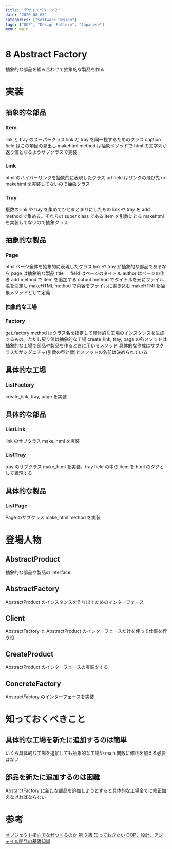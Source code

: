 ```yaml
---
title: 'デザインパターン２'
date: '2020-08-05'
categories: ["Software Design"]
tags: ["OOP", "Design Pattern", "Japanese"]
menu: main
---
```


# 8 Abstract Factory

抽象的な部品を組み合わせて抽象的な製品を作る

# 実装

## 抽象的な部品

### Item

link と tray のスーパークラス
link と tray を同一視するためのクラス
caption field はこの項目の見出し
makehtml method は抽象メソッドで html の文字列が返り値となるようサブクラスで実装

### Link

html のハイパーリンクを抽象的に表現したクラス
url field はリンクの飛び先 url
makehtml を実装してないので抽象クラス

### Tray

複数の link や tray を集めてひとまとまりにしたもの
link や tray を add method で集める。それらの super class である item を引数にとる
makehtml を実装してないので抽象クラス

## 抽象的な製品

### Page

html ページ全体を抽象的に表現したクラス
link や tray が抽象的な部品であるなら page は抽象的な製品
title 　 field はページのタイトル
author はページの作者
add method で item を追加する
output method でタイトルを元にファイル名を決定し makeHTML method で内容をファイルに書き込む
makeHTMl を抽象メソッドとして定義

### 抽象的な工場

### Factory

get_factory method はクラス名を指定して具体的な工場のインスタンスを生成するもの。ただし戻り値は抽象的な工場
create_link, tray, page の各メソッドは抽象的な工場で部品や製品を作るときに用いるメソッド
具体的な作成はサブクラスだがシグニチャ(引数の型と数)とメソッドの名前は決められている

## 具体的な工場

### ListFactory

create_link, tray, page を実装

## 具体的な部品

### ListLink

link のサブクラス
make_html を実装

### ListTray

tray のサブクラス
make_html を実装。tray field の中の item を html のタグとして表現する

## 具体的な製品

### ListPage

Page のサブクラス
make_html method を実装

# 登場人物

## AbstractProduct

抽象的な部品や製品の interface

## AbstractFactory

AbstractProduct のインスタンスを作り出すためのインターフェース

## Client

AbstractFactory と AbstractProduct のインターフェースだけを使って仕事を行う役

## CreateProduct

AbstractProduct のインターフェースの実装をする

## ConcreteFactory

AbstractFactory のインターフェースを実装

# 知っておくべきこと

## 具体的な工場を新たに追加するのは簡単

いくら具体的な工場を追加しても抽象的な工場や main 関数に修正を加える必要はない

## 部品を新たに追加するのは困難

AbstarctFactory に新たな部品を追加しようとすると具体的な工場全てに修正加えなければならない

# 参考

[オブジェクト指向でなぜつくるのか 第 3 版 知っておきたい OOP、設計、アジャイル開発の基礎知識](https://www.amazon.co.jp/%E3%82%AA%E3%83%96%E3%82%B8%E3%82%A7%E3%82%AF%E3%83%88%E6%8C%87%E5%90%91%E3%81%A7%E3%81%AA%E3%81%9C%E3%81%A4%E3%81%8F%E3%82%8B%E3%81%AE%E3%81%8B-%E7%AC%AC3%E7%89%88-%E7%9F%A5%E3%81%A3%E3%81%A6%E3%81%8A%E3%81%8D%E3%81%9F%E3%81%84OOP%E3%80%81%E8%A8%AD%E8%A8%88%E3%80%81%E3%82%A2%E3%82%B8%E3%83%A3%E3%82%A4%E3%83%AB%E9%96%8B%E7%99%BA%E3%81%AE%E5%9F%BA%E7%A4%8E%E7%9F%A5%E8%AD%98-%E5%B9%B3%E6%BE%A4-%E7%AB%A0/dp/4296000187/ref=sr_1_3_sspa?adgrpid=97228450450&dchild=1&gclid=CjwKCAjwyvaJBhBpEiwA8d38vCSN9YLFZrO7BK1V4aME5GqEeH_TbfjAE2LQvkARmIrUhtbcuR1ITxoCEtYQAvD_BwE&hvadid=439342708792&hvdev=c&hvlocphy=1009301&hvnetw=g&hvqmt=e&hvrand=2989518601321199022&hvtargid=kwd-332957222879&hydadcr=21755_11003627&jp-ad-ap=0&keywords=%E3%82%AA%E3%83%96%E3%82%B8%E3%82%A7%E3%82%AF%E3%83%88%E6%8C%87%E5%90%91+%E6%9C%AC&qid=1631459100&sr=8-3-spons&psc=1&spLa=ZW5jcnlwdGVkUXVhbGlmaWVyPUEzMEdWQUhTM1UxQjFUJmVuY3J5cHRlZElkPUEwNjUyMTA2MUlLUlk5WFIxREhESiZlbmNyeXB0ZWRBZElkPUEzSjA5MDNOTUpYTk9aJndpZGdldE5hbWU9c3BfYXRmJmFjdGlvbj1jbGlja1JlZGlyZWN0JmRvTm90TG9nQ2xpY2s9dHJ1ZQ==)
